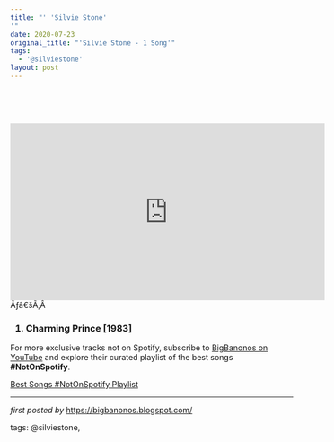 ```yaml
---
title: "' 'Silvie Stone'
'"
date: 2020-07-23
original_title: "'Silvie Stone - 1 Song'"
tags:
  - '@silviestone'
layout: post
---
```

<br /><div class="separator"><br /></div>
<iframe allow="accelerometer; autoplay; encrypted-media; gyroscope; picture-in-picture" allowfullscreen="" frameborder="0" height="315" src="https://www.youtube.com/embed/videoseries?list=PLtuNtuTatqI1Zq5tjUjwFrrsZEYJxhsi5" width="560"></iframe>Ãƒâ€šÃ‚Â <div><h3><ol><li>Charming Prince [1983]</li></ol></h3></div>

<!--Subscribe and Playlist Links-->
<div>
    <p>For more exclusive tracks not on Spotify, subscribe to <a href="https://www.youtube.com/@BigBanonos" target="_blank">BigBanonos on YouTube</a> and explore their curated playlist of the best songs <strong>#NotOnSpotify</strong>.</p>
    <p><a href="https://www.youtube.com/playlist?list=PLtuNtuTatqI0kFahUCbtbfenC_ET5O_tr" target="_blank">Best Songs #NotOnSpotify Playlist<br /></a></p></div>

<hr />

<p><em>first posted by</em> <a href="https://bigbanonos.blogspot.com/" rel="noopener" target="_new">https://bigbanonos.blogspot.com/</a></p>

<p>tags: @silviestone,</p>
